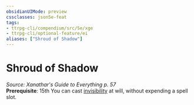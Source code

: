 ```yaml
---
obsidianUIMode: preview
cssclasses: json5e-feat
tags:
- ttrpg-cli/compendium/src/5e/xge
- ttrpg-cli/optional-feature/ei
aliases: ["Shroud of Shadow"]
---
```

# Shroud of Shadow
*Source: Xanathar's Guide to Everything p. 57*  
**Prerequisite**: 15th
You can cast [invisibility](2-Mechanics/CLI/spells/invisibility-xphb.md) at will, without expending a spell slot.